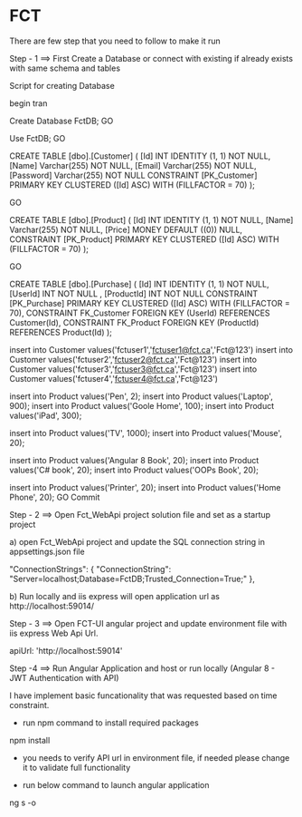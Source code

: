 # FCT
There are few step that you need to follow to make it run

Step - 1 ==> First Create a Database or connect with existing if already exists with same schema and tables

Script for creating Database 

begin tran

Create Database FctDB;
GO

Use FctDB;
GO

CREATE TABLE [dbo].[Customer] (
    [Id]                   INT        IDENTITY (1, 1) NOT NULL,
    [Name]                 Varchar(255)        NOT NULL,
    [Email]                Varchar(255)       NOT NULL,
    [Password]             Varchar(255)   NOT NULL
    CONSTRAINT [PK_Customer] PRIMARY KEY CLUSTERED ([Id] ASC) WITH (FILLFACTOR = 70)
);

GO


CREATE TABLE [dbo].[Product] (
    [Id]                   INT        IDENTITY (1, 1) NOT NULL,
    [Name]                 Varchar(255)        NOT NULL,
	[Price]                MONEY    DEFAULT ((0)) NULL,
    CONSTRAINT [PK_Product] PRIMARY KEY CLUSTERED ([Id] ASC) WITH (FILLFACTOR = 70)
);

GO

CREATE TABLE [dbo].[Purchase] (
    [Id]                   INT        IDENTITY (1, 1) NOT NULL,
    [UserId]               INT        NOT NULL ,
	[ProductId]            INT        NOT NULL
    CONSTRAINT [PK_Purchase] PRIMARY KEY CLUSTERED ([Id] ASC) WITH (FILLFACTOR = 70),
	CONSTRAINT FK_Customer FOREIGN KEY (UserId)    REFERENCES Customer(Id),
	CONSTRAINT FK_Product FOREIGN KEY (ProductId)    REFERENCES Product(Id)
);

insert into Customer values('fctuser1','fctuser1@fct.ca','Fct@123')
insert into Customer values('fctuser2','fctuser2@fct.ca','Fct@123')
insert into Customer values('fctuser3','fctuser3@fct.ca','Fct@123')
insert into Customer values('fctuser4','fctuser4@fct.ca','Fct@123')


insert into Product values('Pen', 2);
insert into Product values('Laptop', 900);
insert into Product values('Goole Home', 100);
insert into Product values('iPad', 300);

insert into Product values('TV', 1000);
insert into Product values('Mouse', 20);

insert into Product values('Angular 8 Book', 20);
insert into Product values('C# book', 20);
insert into Product values('OOPs Book', 20);

insert into Product values('Printer', 20);
insert into Product values('Home Phone', 20);
GO
Commit 

Step - 2 ==> Open Fct_WebApi project solution file and set as a startup project

a) open Fct_WebApi project and update the SQL connection string in appsettings.json file

"ConnectionStrings": {
    "ConnectionString": "Server=localhost;Database=FctDB;Trusted_Connection=True;"
  },

b) Run locally and iis express will open application url as http://localhost:59014/

Step - 3 ==> Open  FCT-UI angular project and update environment file with iis express Web Api Url.

 apiUrl: 'http://localhost:59014'
 
Step -4 ==> Run Angular Application and host or run locally (Angular 8 - JWT Authentication with API)


I have implement basic funcationality that was requested based on time constraint.

- run npm command to install required packages

npm install

- you needs to verify API url in environment file, if needed please change it to validate full functionality 

- run below command to launch angular application 

ng s -o
